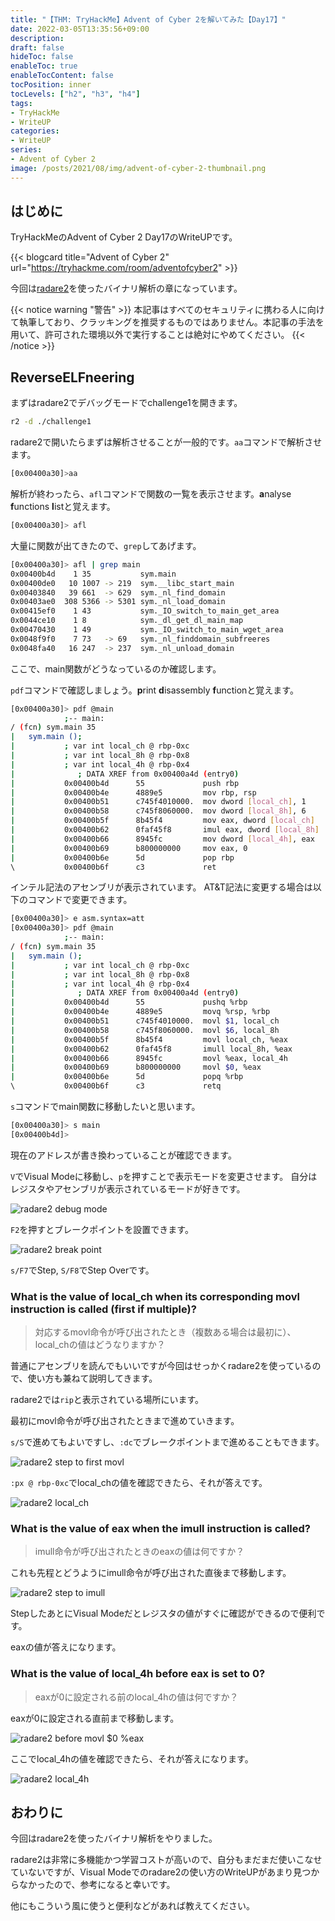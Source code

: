 ```yaml
---
title: "【THM: TryHackMe】Advent of Cyber 2を解いてみた【Day17】"
date: 2022-03-05T13:35:56+09:00
description:
draft: false
hideToc: false
enableToc: true
enableTocContent: false
tocPosition: inner
tocLevels: ["h2", "h3", "h4"]
tags:
- TryHackMe
- WriteUP
categories:
- WriteUP
series:
- Advent of Cyber 2
image: /posts/2021/08/img/advent-of-cyber-2-thumbnail.png
---
```


## はじめに

TryHackMeのAdvent of Cyber 2 Day17のWriteUPです。

{{< blogcard title="Advent of Cyber 2" url="https://tryhackme.com/room/adventofcyber2" >}}

今回は[radare2](https://github.com/radareorg/radare2)を使ったバイナリ解析の章になっています。

{{< notice warning "警告" >}}
本記事はすべてのセキュリティに携わる人に向けて執筆しており、クラッキングを推奨するものではありません。本記事の手法を用いて、許可された環境以外で実行することは絶対にやめてください。
{{< /notice >}}

## ReverseELFneering

まずはradare2でデバッグモードでchallenge1を開きます。

```bash
r2 -d ./challenge1
```

radare2で開いたらまずは解析させることが一般的です。`aa`コマンドで解析させます。

```bash
[0x00400a30]>aa
```

解析が終わったら、`afl`コマンドで関数の一覧を表示させます。**a**nalyse **f**unctions **l**istと覚えます。

```bash
[0x00400a30]> afl
```

大量に関数が出てきたので、`grep`してあげます。

```bash
[0x00400a30]> afl | grep main
0x00400b4d    1 35           sym.main
0x00400de0   10 1007 -> 219  sym.__libc_start_main
0x00403840   39 661  -> 629  sym._nl_find_domain
0x00403ae0  308 5366 -> 5301 sym._nl_load_domain
0x00415ef0    1 43           sym._IO_switch_to_main_get_area
0x0044ce10    1 8            sym._dl_get_dl_main_map
0x00470430    1 49           sym._IO_switch_to_main_wget_area
0x0048f9f0    7 73   -> 69   sym._nl_finddomain_subfreeres
0x0048fa40   16 247  -> 237  sym._nl_unload_domain
```

ここで、main関数がどうなっているのか確認します。

`pdf`コマンドで確認しましょう。**p**rint **d**isassembly **f**unctionと覚えます。

```bash
[0x00400a30]> pdf @main
            ;-- main:
/ (fcn) sym.main 35
|   sym.main ();
|           ; var int local_ch @ rbp-0xc
|           ; var int local_8h @ rbp-0x8
|           ; var int local_4h @ rbp-0x4
|              ; DATA XREF from 0x00400a4d (entry0)
|           0x00400b4d      55             push rbp
|           0x00400b4e      4889e5         mov rbp, rsp
|           0x00400b51      c745f4010000.  mov dword [local_ch], 1
|           0x00400b58      c745f8060000.  mov dword [local_8h], 6
|           0x00400b5f      8b45f4         mov eax, dword [local_ch]
|           0x00400b62      0faf45f8       imul eax, dword [local_8h]
|           0x00400b66      8945fc         mov dword [local_4h], eax
|           0x00400b69      b800000000     mov eax, 0
|           0x00400b6e      5d             pop rbp
\           0x00400b6f      c3             ret
```

インテル記法のアセンブリが表示されています。
AT&T記法に変更する場合は以下のコマンドで変更できます。

```bash
[0x00400a30]> e asm.syntax=att
[0x00400a30]> pdf @main
            ;-- main:
/ (fcn) sym.main 35
|   sym.main ();
|           ; var int local_ch @ rbp-0xc
|           ; var int local_8h @ rbp-0x8
|           ; var int local_4h @ rbp-0x4
|              ; DATA XREF from 0x00400a4d (entry0)
|           0x00400b4d      55             pushq %rbp
|           0x00400b4e      4889e5         movq %rsp, %rbp
|           0x00400b51      c745f4010000.  movl $1, local_ch
|           0x00400b58      c745f8060000.  movl $6, local_8h
|           0x00400b5f      8b45f4         movl local_ch, %eax
|           0x00400b62      0faf45f8       imull local_8h, %eax
|           0x00400b66      8945fc         movl %eax, local_4h
|           0x00400b69      b800000000     movl $0, %eax
|           0x00400b6e      5d             popq %rbp
\           0x00400b6f      c3             retq
```

`s`コマンドでmain関数に移動したいと思います。

```bash
[0x00400a30]> s main
[0x00400b4d]>
```

現在のアドレスが書き換わっていることが確認できます。

`V`でVisual Modeに移動し、`p`を押すことで表示モードを変更させます。
自分はレジスタやアセンブリが表示されているモードが好きです。

![radare2 debug mode](img/2022-03-05-14-36-25.png)

`F2`を押すとブレークポイントを設置できます。

![radare2 break point](img/2022-03-05-14-44-47.png)

`s/F7`でStep, `S/F8`でStep Overです。

### What is the value of local_ch when its corresponding movl instruction is called (first if multiple)?

> 対応するmovl命令が呼び出されたとき（複数ある場合は最初に）、local_chの値はどうなりますか？

普通にアセンブリを読んでもいいですが今回はせっかくradare2を使っているので、使い方も兼ねて説明してきます。

radare2では`rip`と表示されている場所にいます。

最初にmovl命令が呼び出されたときまで進めていきます。

`s/S`で進めてもよいですし、`:dc`でブレークポイントまで進めることもできます。

![radare2 step to first movl](img/2022-03-05-15-02-05.png)

`:px @ rbp-0xc`でlocal_chの値を確認できたら、それが答えです。

![radare2 local_ch](img/2022-03-05-15-17-38.png)

### What is the value of eax when the imull instruction is called?

> imull命令が呼び出されたときのeaxの値は何ですか？

これも先程とどうようにimull命令が呼び出された直後まで移動します。

![radare2 step to imull](img/2022-03-05-15-24-10.png)

StepしたあとにVisual Modeだとレジスタの値がすぐに確認ができるので便利です。

eaxの値が答えになります。

### What is the value of local_4h before eax is set to 0?

> eaxが0に設定される前のlocal_4hの値は何ですか？

eaxが0に設定される直前まで移動します。

![radare2 before movl $0 %eax](img/2022-03-05-15-33-00.png)

ここでlocal_4hの値を確認できたら、それが答えになります。

![radare2 local_4h](img/2022-03-05-15-34-45.png)

## おわりに

今回はradare2を使ったバイナリ解析をやりました。

radare2は非常に多機能かつ学習コストが高いので、自分もまだまだ使いこなせていないですが、Visual Modeでのradare2の使い方のWriteUPがあまり見つからなかったので、参考になると幸いです。

他にもこういう風に使うと便利などがあれば教えてください。
